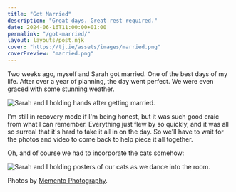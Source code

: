 ```yaml
---
title: "Got Married"
description: "Great days. Great rest required."
date: 2024-06-16T11:00:00+01:00
permalink: "/got-married/"
layout: layouts/post.njk
cover: "https://tj.ie/assets/images/married.png"
coverPreview: "married.png"
---
```


Two weeks ago, myself and Sarah got married. One of the best days of my life. After over a year of planning, the day went perfect. We were even graced with some stunning weather.

<img src="/assets/images/married.png" alt="Sarah and I holding hands after getting married." />

I'm still in recovery mode if I'm being honest, but it was such good craic from what I can remember. Everything just flew by so quickly, and it was all so surreal that it's hard to take it all in on the day. So we'll have to wait for the photos and video to come back to help piece it all together.

Oh, and of course we had to incorporate the cats somehow:

<img src="/assets/images/cat-posters.jpeg" alt="Sarah and I holding posters of our cats as we dance into the room." />

Photos by [Memento Photography](https://mementophotography.ie).
